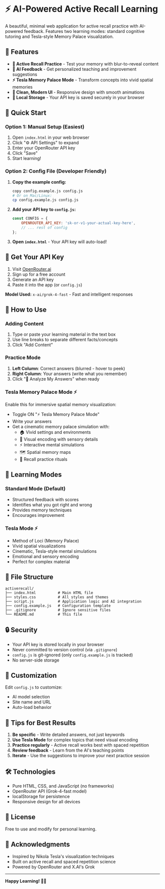 # ⚡ AI-Powered Active Recall Learning

A beautiful, minimal web application for active recall practice with AI-powered feedback. Features two learning modes: standard cognitive tutoring and Tesla-style Memory Palace visualization.

## 🌟 Features

- **📝 Active Recall Practice** - Test your memory with blur-to-reveal content
- **🤖 AI Feedback** - Get personalized teaching and improvement suggestions
- **⚡ Tesla Memory Palace Mode** - Transform concepts into vivid spatial memories
- **🎨 Clean, Modern UI** - Responsive design with smooth animations
- **💾 Local Storage** - Your API key is saved securely in your browser

## 🚀 Quick Start

### Option 1: Manual Setup (Easiest)

1. Open `index.html` in your web browser
2. Click "⚙️ API Settings" to expand
3. Enter your OpenRouter API key
4. Click "Save"
5. Start learning!

### Option 2: Config File (Developer Friendly)

1. **Copy the example config:**
   ```bash
   copy config.example.js config.js
   # Or on Mac/Linux:
   cp config.example.js config.js
   ```

2. **Add your API key to `config.js`:**
   ```javascript
   const CONFIG = {
       OPENROUTER_API_KEY: 'sk-or-v1-your-actual-key-here',
       // ... rest of config
   };
   ```

3. **Open `index.html`** - Your API key will auto-load!

## 🔑 Get Your API Key

1. Visit [OpenRouter.ai](https://openrouter.ai/)
2. Sign up for a free account
3. Generate an API key
4. Paste it into the app (or `config.js`)

**Model Used:** `x-ai/grok-4-fast` - Fast and intelligent responses

## 📖 How to Use

### Adding Content

1. Type or paste your learning material in the text box
2. Use line breaks to separate different facts/concepts
3. Click "Add Content"

### Practice Mode

1. **Left Column**: Correct answers (blurred - hover to peek)
2. **Right Column**: Your answers (write what you remember)
3. Click "🤖 Analyze My Answers" when ready

### Tesla Memory Palace Mode ⚡

Enable this for immersive spatial memory visualization:

- Toggle ON "⚡ Tesla Memory Palace Mode"
- Write your answers
- Get a cinematic memory palace simulation with:
  - 🏠 Vivid settings and environments
  - 🎨 Visual encoding with sensory details
  - ⚡ Interactive mental simulations
  - 🗺️ Spatial memory maps
  - 🔁 Recall practice rituals

## 🎯 Learning Modes

### Standard Mode (Default)
- Structured feedback with scores
- Identifies what you got right and wrong
- Provides memory techniques
- Encourages improvement

### Tesla Mode ⚡
- Method of Loci (Memory Palace)
- Vivid spatial visualizations
- Cinematic, Tesla-style mental simulations
- Emotional and sensory encoding
- Perfect for complex material

## 📁 File Structure

```
activerecall/
├── index.html          # Main HTML file
├── styles.css          # All styles and themes
├── script.js           # Application logic and AI integration
├── config.example.js   # Configuration template
├── .gitignore          # Ignore sensitive files
└── README.md           # This file
```

## 🔒 Security

- Your API key is stored locally in your browser
- Never committed to version control (via `.gitignore`)
- `config.js` is git-ignored (only `config.example.js` is tracked)
- No server-side storage

## 🎨 Customization

Edit `config.js` to customize:
- AI model selection
- Site name and URL
- Auto-load behavior

## 📝 Tips for Best Results

1. **Be specific** - Write detailed answers, not just keywords
2. **Use Tesla Mode** for complex topics that need visual encoding
3. **Practice regularly** - Active recall works best with spaced repetition
4. **Review feedback** - Learn from the AI's teaching points
5. **Iterate** - Use the suggestions to improve your next practice session

## 🛠️ Technologies

- Pure HTML, CSS, and JavaScript (no frameworks)
- OpenRouter API (Grok-4-fast model)
- localStorage for persistence
- Responsive design for all devices

## 📄 License

Free to use and modify for personal learning.

## 🙏 Acknowledgments

- Inspired by Nikola Tesla's visualization techniques
- Built on active recall and spaced repetition science
- Powered by OpenRouter and X.AI's Grok

---

**Happy Learning! 🧠✨**

